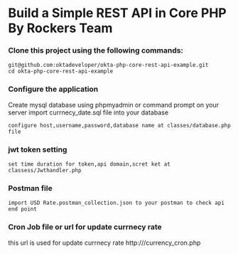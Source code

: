 # Build a Simple REST API in Core PHP By Rockers Team


### Clone this project using the following commands:

```
git@github.com:oktadeveloper/okta-php-core-rest-api-example.git
cd okta-php-core-rest-api-example
```

### Configure the application

Create mysql database using phpmyadmin or command prompt on your server
import currnecy_date.sql file into your database

```
configure host,username,password,database name at classes/database.php file
```

### jwt token setting

```
set time duration for token,api domain,scret ket at classess/Jwthandler.php
```

### Postman file

```
import USD Rate.postman_collection.json to your postman to check api end point
```

### Cron Job file or url for update currnecy rate

this url is used for update currnecy rate http://<your domain path>/currency_cron.php

